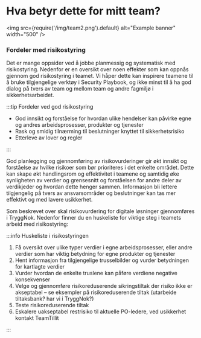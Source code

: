 # Hva betyr dette for mitt team?

<img
  src={require('/img/team2.png').default}
  alt="Example banner"
  width="500"
/>

### Fordeler med risikostyring

Det er mange oppsider ved å jobbe planmessig og systematisk med risikostyring. Nedenfor er en oversikt over noen effekter som kan oppnås gjennom god risikostyring i teamet. Vi håper dette kan inspirere teamene til å bruke tilgjengelige verktøy i Security Playbook, og ikke minst til å ha god dialog på tvers av team og mellom team og andre fagmiljø i sikkerhetsarbeidet.


:::tip Fordeler ved god risikostyring

- God innsikt og forståelse for hvordan ulike hendelser kan påvirke egne og andres arbeidsprosesser, produkter og tjenester
- Rask og smidig tilnærming til beslutninger knyttet til sikkerhetsrisiko
- Etterleve av lover og regler

::: 

God planlegging og gjennomføring av risikovurderinger gir økt innsikt og forståelse av hvilke risikoer som bør prioriteres i det enkelte området. Dette kan skape økt handlingsrom og effektivitet i teamene og samtidig øke synligheten av verdier og grensesnitt og forståelsen for andre deler av verdikjeder og hvordan dette henger sammen. Informasjon bli lettere tilgjengelig på tvers av ansvarsområder og beslutninger kan tas mer effektivt og med lavere usikkerhet.

 

Som beskrevet over skal risikovurdering for digitale løsninger gjennomføres i TryggNok. Nedenfor finner du en huskeliste for viktige steg i teamets arbeid med risikostyring:

:::info Huskeliste i risikostyringen

1. Få oversikt over ulike typer verdier i egne arbeidsprosesser, eller andre verdier som har viktig betydning for egne produkter og tjenester
2. Hent informasjon fra tilgjengelige trusselbilder og vurder betydningen for kartlagte verdier
3. Vurder hvordan de enkelte truslene kan påføre verdiene negative konsekvenser
4. Velge og gjennomføre risikoreduserende sikringstiltak der risiko ikke er akseptabel – se eksempler på risikoreduserende tiltak (utarbeide tiltaksbank? har vi i TryggNok?)
5. Teste risikoreduserende tiltak
6. Eskalere uakseptabel restrisiko til aktuelle PO-ledere, ved usikkerhet kontakt TeamTillit

:::